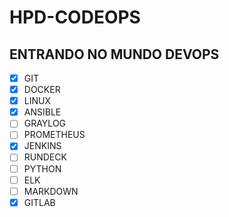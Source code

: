 # HPD-CODEOPS
## ENTRANDO NO MUNDO DEVOPS


- [x] GIT
- [x] DOCKER
- [x] LINUX
- [x] ANSIBLE
- [ ] GRAYLOG
- [ ] PROMETHEUS
- [x] JENKINS
- [ ] RUNDECK
- [ ] PYTHON
- [ ] ELK
- [ ] MARKDOWN
- [x] GITLAB
